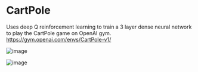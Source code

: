 # CartPole

Uses deep Q reinforcement learning to train a 3 layer dense neural network to play the CartPole game on OpenAI gym.
https://gym.openai.com/envs/CartPole-v1/

![image](https://user-images.githubusercontent.com/32044950/119886626-27e31c80-bf01-11eb-8422-0e9c990e05c1.png)

![image](https://user-images.githubusercontent.com/32044950/119886726-447f5480-bf01-11eb-8631-2230edf949ca.png)
